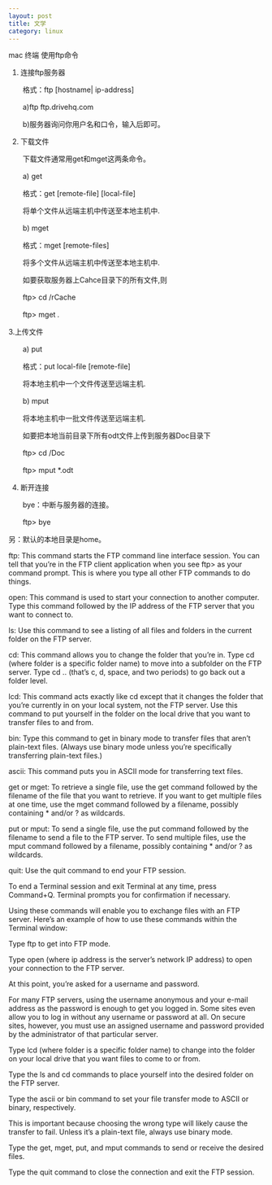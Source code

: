 ```yaml
---
layout: post
title: 文学
category: linux
---
```

mac 终端 使用ftp命令
1. 连接ftp服务器

　　格式：ftp [hostname| ip-address]

　　a)ftp ftp.drivehq.com

　　b)服务器询问你用户名和口令，输入后即可。

2. 下载文件

　　下载文件通常用get和mget这两条命令。

　　a) get

　　格式：get [remote-file] [local-file]

　　将单个文件从远端主机中传送至本地主机中.

　　b) mget　　　　　　

　　格式：mget [remote-files]

　　将多个文件从远端主机中传送至本地主机中.

　　如要获取服务器上Cahce目录下的所有文件,则

　　ftp&gt; cd /rCache

　　ftp&gt; mget *.* 

3.上传文件

　　a) put

　　格式：put local-file [remote-file]

　　将本地主机中一个文件传送至远端主机.

　　b) mput

　　将本地主机中一批文件传送至远端主机.

　　如要把本地当前目录下所有odt文件上传到服务器Doc目录下

　　ftp&gt; cd /Doc 

　　ftp&gt; mput *.odt

4. 断开连接

　　bye：中断与服务器的连接。

　　ftp&gt; bye

另：默认的本地目录是home。


ftp: This command starts the FTP command line interface session. You can tell that you’re in the FTP client application when you see ftp> as your command prompt. This is where you type all other FTP commands to do things.

open: This command is used to start your connection to another computer. Type this command followed by the IP address of the FTP server that you want to connect to.

ls: Use this command to see a listing of all files and folders in the current folder on the FTP server.

cd: This command allows you to change the folder that you’re in. Type cd <folder> (where folder is a specific folder name) to move into a subfolder on the FTP server. Type cd .. (that’s c, d, space, and two periods) to go back out a folder level.

lcd: This command acts exactly like cd except that it changes the folder that you’re currently in on your local system, not the FTP server. Use this command to put yourself in the folder on the local drive that you want to transfer files to and from.

bin: Type this command to get in binary mode to transfer files that aren’t plain-text files. (Always use binary mode unless you’re specifically transferring plain-text files.)

ascii: This command puts you in ASCII mode for transferring text files.

get or mget: To retrieve a single file, use the get command followed by the filename of the file that you want to retrieve. If you want to get multiple files at one time, use the mget command followed by a filename, possibly containing * and/or ? as wildcards.

put or mput: To send a single file, use the put command followed by the filename to send a file to the FTP server. To send multiple files, use the mput command followed by a filename, possibly containing * and/or ? as wildcards.

quit: Use the quit command to end your FTP session.

To end a Terminal session and exit Terminal at any time, press Command+Q. Terminal prompts you for confirmation if necessary.

Using these commands will enable you to exchange files with an FTP server. Here’s an example of how to use these commands within the Terminal window:

Type ftp to get into FTP mode.

Type open <ip address> (where ip address is the server’s network IP address) to open your connection to the FTP server.

At this point, you’re asked for a username and password.

For many FTP servers, using the username anonymous and your e-mail address as the password is enough to get you logged in. Some sites even allow you to log in without any username or password at all. On secure sites, however, you must use an assigned username and password provided by the administrator of that particular server.

Type lcd <folder> (where folder is a specific folder name) to change into the folder on your local drive that you want files to come to or from.

Type the ls and cd commands to place yourself into the desired folder on the FTP server.

Type the ascii or bin command to set your file transfer mode to ASCII or binary, respectively.

This is important because choosing the wrong type will likely cause the transfer to fail. Unless it’s a plain-text file, always use binary mode.

Type the get, mget, put, and mput commands to send or receive the desired files.

Type the quit command to close the connection and exit the FTP session.